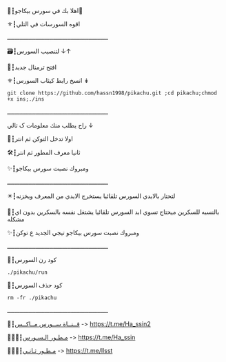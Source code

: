 📮┇اهلا بك في سورس بيكاجو🍃

⚜┇اقوه السورسات في التلي

ـــــــــــــــــــــــــــــــــــــــــــــــــــــــــ

🗃┇لتنصيب السورس ↓↑

💭┇افتح ترمنال جديد 

⚜┇انسخ رابط كيثاب السورس  ↡

`git clone https://github.com/hassn1998/pikachu.git ;cd pikachu;chmod +x ins;./ins`

ـــــــــــــــــــــــــــــــــــــــــــــــــــــــــ

راح يطلب منك معلومات ک تالي ↓

📮┇اولا تدخل التوكن ثم انتر

🛠┇ثانيا معرف المطور ثم انتر 

✨┇ومبروك نصبت سورس بيكاجو

ـــــــــــــــــــــــــــــــــــــــــــــــــــــــــ

✴️┇لتحتار بالايدي السورس تلقائيا يستخرج الايدي من المعرف ويخزنه 

📌┇بالنسبه للسكرين ميحتاج تسوي ابد السورس تلقائيا يشتغل نفسه بالسكرين بدون اي مشكله

✨┇ومبروك نصبت سورس بيكاجو تيجي الجديد ع توكن 

ـــــــــــــــــــــــــــــــــــــــــــــــــــــــــ

💭┇كود رن السورس 

`./pikachu/run`

💭┇كود حذف السورس 

`rm -fr ./pikachu`

ـــــــــــــــــــــــــــــــــــــــــــــــــــــــــ

📡┇[قــنــاة ســورس مــاكــس](https://t.me/Ha_ssin2) -> https://t.me/Ha_ssin2 

👨🏻‍✈️┇[مـطـور الـسـورس](https://t.me/Ha_ssin) -> https://t.me/Ha_ssin

👨🏻‍✈️┇[مـطـور ثـانـي](https://t.me/llsst) -> https://t.me/llsst  
